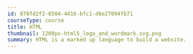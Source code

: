 ```yaml
---
id: 870fd2f2-8504-4416-bfc1-d6e27094fb71
courseType: course
title: HTML
thumbnail: 1200px-html5_logo_and_wordmark.svg.png
summary: HTML is a marked up language to build a website.
---
```

